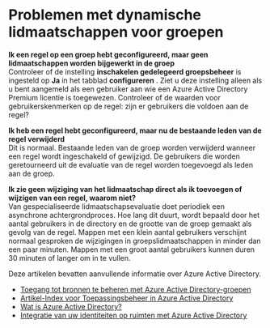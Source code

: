 
<properties
    pageTitle="Problemen met dynamische lidmaatschap voor groepen | Microsoft Azure"
    description="Tips voor probleemoplossing voor dynamische lidmaatschap voor groepen in AD Azure."
    services="active-directory"
    documentationCenter=""
    authors="curtand"
    manager="femila"
    editor=""
    />

<tags
    ms.service="active-directory"
    ms.workload="identity"
    ms.tgt_pltfrm="na"
    ms.devlang="na"
    ms.topic="article"
    ms.date="08/10/2016"
    ms.author="curtand"/>


# <a name="troubleshooting-dynamic-memberships-for-groups"></a>Problemen met dynamische lidmaatschappen voor groepen

**Ik een regel op een groep hebt geconfigureerd, maar geen lidmaatschappen worden bijgewerkt in de groep**<br/>Controleer of de instelling **inschakelen gedelegeerd groepsbeheer** is ingesteld op **Ja** in het tabblad **configureren** . Ziet u deze instelling alleen als u bent aangemeld als een gebruiker aan wie een Azure Active Directory Premium licentie is toegewezen. Controleer of de waarden voor gebruikerskenmerken op de regel: zijn er gebruikers die voldoen aan de regel?

**Ik heb een regel hebt geconfigureerd, maar nu de bestaande leden van de regel verwijderd**<br/>Dit is normaal. Bestaande leden van de groep worden verwijderd wanneer een regel wordt ingeschakeld of gewijzigd. De gebruikers die worden geretourneerd uit de evaluatie van de regel worden toegevoegd als leden aan de groep.     

**Ik zie geen wijziging van het lidmaatschap direct als ik toevoegen of wijzigen van een regel, waarom niet?**<br/>Van gespecialiseerde lidmaatschapsevaluatie doet periodiek een asynchrone achtergrondproces. Hoe lang dit duurt, wordt bepaald door het aantal gebruikers in de directory en de grootte van de groep gemaakt als gevolg van de regel. Mappen met een klein aantal gebruikers verschijnt normaal gesproken de wijzigingen in groepslidmaatschappen in minder dan een paar minuten. Mappen met een groot aantal gebruikers kunnen duren 30 minuten of langer om in te vullen.

Deze artikelen bevatten aanvullende informatie over Azure Active Directory.

* [Toegang tot bronnen te beheren met Azure Active Directory-groepen](active-directory-manage-groups.md)
* [Artikel-Index voor Toepassingsbeheer in Azure Active Directory](active-directory-apps-index.md)
* [Wat is Azure Active Directory?](active-directory-whatis.md)
* [Integratie van uw identiteiten op ruimten met Azure Active Directory](active-directory-aadconnect.md)
